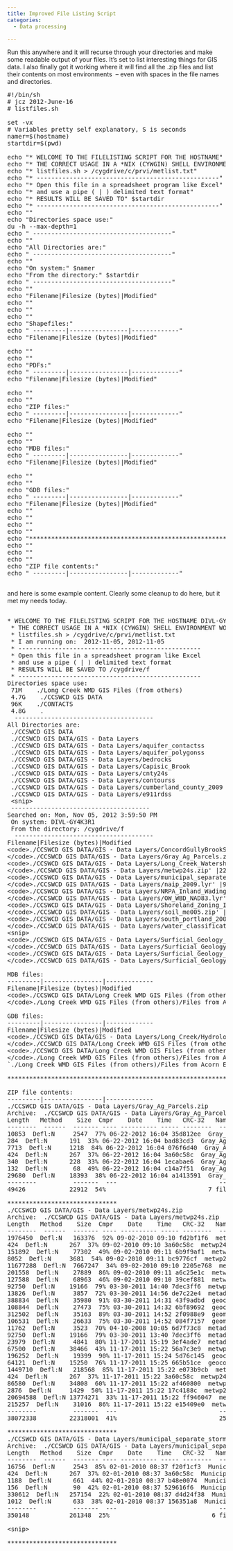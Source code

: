 ```yaml
---
title: Improved File Listing Script
categories:
  - Data processing

---
```

Run this anywhere and it will recurse through your directories and make some readable output of your files. It&#8217;s set to list interesting things for GIS data. I also finally got it working where it will find all the .zip files and list their contents on most environments  &#8211; even with spaces in the file names and directories.

<pre class="lang:bash decode:1 " >#!/bin/sh
# jcz 2012-June-16
# listfiles.sh

set -vx
# Variables pretty self explanatory, S is seconds
namer=$(hostname)
startdir=$(pwd)

echo "* WELCOME TO THE FILELISTING SCRIPT FOR THE HOSTNAME" $namer
echo "* THE CORRECT USAGE IN A *NIX (CYWGIN) SHELL ENVIRONMENT WOULD BE SOMETHING LIKE"
echo "* listfiles.sh &gt; /cygdrive/c/prvi/metlist.txt"
echo "* --------------------------------------------------"
echo "* Open this file in a spreadsheet program like Excel"
echo "* and use a pipe ( | ) delimited text format"
echo "* RESULTS WILL BE SAVED TO" $startdir
echo "* --------------------------------------------------"
echo ""
echo "Directories space use:"
du -h --max-depth=1
echo " --------------------------------------"
echo ""
echo "All Directories are:"
echo " --------------------------------------"
echo ""
echo "On system:" $namer
echo "From the directory:" $startdir
echo " --------------------------------------"
echo ""
echo "Filename|Filesize (bytes)|Modified"
echo ""
echo ""
echo ""
echo "Shapefiles:"
echo " ---------|----------------|-------------"
echo "Filename|Filesize (bytes)|Modified"

echo ""
echo ""
echo "PDFs:"
echo " ---------|----------------|-------------"
echo "Filename|Filesize (bytes)|Modified"

echo ""
echo ""
echo "ZIP files:"
echo " ---------|----------------|-------------"
echo "Filename|Filesize (bytes)|Modified"

echo ""
echo ""
echo "MDB files:"
echo " ---------|----------------|-------------"
echo "Filename|Filesize (bytes)|Modified"

echo ""
echo ""
echo "GDB files:"
echo " ---------|----------------|-------------"
echo "Filename|Filesize (bytes)|Modified"
echo ""
echo ""
echo ""
echo ""
echo "**********************************************************************************************"
echo ""
echo ""
echo ""
echo "ZIP file contents:"
echo " ---------|----------------|-------------"

</pre>

and here is some example content. Clearly some cleanup to do here, but it met my needs today.

<pre> 
* WELCOME TO THE FILELISTING SCRIPT FOR THE HOSTNAME DIVL-GY4K3R1
 * THE CORRECT USAGE IN A *NIX (CYWGIN) SHELL ENVIRONMENT WOULD BE SOMETHING LIKE
 * listfiles.sh &gt; /cygdrive/c/prvi/metlist.txt
 * I am running on:  2012-11-05, 2012-11-05
 * --------------------------------------------------
 * Open this file in a spreadsheet program like Excel
 * and use a pipe ( | ) delimited text format
 * RESULTS WILL BE SAVED TO /cygdrive/f
 * --------------------------------------------------
Directories space use:
 71M    ./Long Creek WMD GIS Files (from others)
 4.7G    ./CCSWCD GIS DATA
 96K    ./CONTACTS
 4.8G    .
  --------------------------------------
All Directories are:
 ./CCSWCD GIS DATA
 ./CCSWCD GIS DATA/GIS - Data Layers
 ./CCSWCD GIS DATA/GIS - Data Layers/aquifer_contactss
 ./CCSWCD GIS DATA/GIS - Data Layers/aquifer_polygonss
 ./CCSWCD GIS DATA/GIS - Data Layers/bedrocks
 ./CCSWCD GIS DATA/GIS - Data Layers/Capisic_Brook
 ./CCSWCD GIS DATA/GIS - Data Layers/cnty24s
 ./CCSWCD GIS DATA/GIS - Data Layers/contourss
 ./CCSWCD GIS DATA/GIS - Data Layers/cumberland_county_2009
 ./CCSWCD GIS DATA/GIS - Data Layers/e911rdss
 &lt;snip&gt;
 --------------------------------------
Searched on: Mon, Nov 05, 2012 3:59:50 PM
 On system: DIVL-GY4K3R1
 From the directory: /cygdrive/f
  --------------------------------------
Filename|Filesize (bytes)|Modified
&lt;code&gt;./CCSWCD GIS DATA/GIS - Data Layers/ConcordGullyBrookSubwatershed.lyr' |13312 |2011-06-01 09:59:38.000000000 -0400
&lt;/code&gt;./CCSWCD GIS DATA/GIS - Data Layers/Gray_Ag_Parcels.zip' |23740 |2012-06-22 16:10:52.000000000 -0400
&lt;code&gt;./CCSWCD GIS DATA/GIS - Data Layers/Long_Creek_Watershed_Boundary,_Revised_Summer_2010.lyr' |13824 |2011-10-20 10:52:00.000000000 -0400
&lt;/code&gt;./CCSWCD GIS DATA/GIS - Data Layers/metwp24s.zip' |22320631 |2012-03-28 15:01:18.000000000 -0400
&lt;code&gt;./CCSWCD GIS DATA/GIS - Data Layers/municipal_separate_stormwater_sewer_systems_regulated_area_shapes.zip' |262570 |2012-05-11 09:50:58.000000000 -0400
&lt;/code&gt;./CCSWCD GIS DATA/GIS - Data Layers/naip_2009.lyr' |9216 |2011-10-14 08:38:40.000000000 -0400
&lt;code&gt;./CCSWCD GIS DATA/GIS - Data Layers/NRPA_Inland_Wading_Waterfowl_Habitat.zip' |42173498 |2012-05-11 09:50:26.000000000 -0400
&lt;/code&gt;./CCSWCD GIS DATA/GIS - Data Layers/OW_WBD_NAD83.lyr' |8704 |2011-06-01 09:25:56.000000000 -0400
&lt;code&gt;./CCSWCD GIS DATA/GIS - Data Layers/Shoreland_Zoning_Inland_Wading_Waterfowl.zip' |22922726 |2012-05-11 09:51:58.000000000 -0400
&lt;/code&gt;./CCSWCD GIS DATA/GIS - Data Layers/soil_me005.zip' |21390552 |2012-05-11 14:48:30.000000000 -0400
&lt;code&gt;./CCSWCD GIS DATA/GIS - Data Layers/south_portland_2005.lyr' |9216 |2011-10-14 08:36:46.000000000 -0400
&lt;/code&gt;./CCSWCD GIS DATA/GIS - Data Layers/water_classification.zip' |36186571 |2012-05-10 14:28:16.000000000 -0400
&lt;snip&gt;
&lt;code&gt;./CCSWCD GIS DATA/GIS - Data Layers/Surficial_Geology_By_Quadrangle/cape_elizabeth_surficial/cape_elizabeth_surficial_points.shx' |132 |2011-11-17 14:51:58.000000000 -0500
&lt;/code&gt;./CCSWCD GIS DATA/GIS - Data Layers/Surficial_Geology_By_Quadrangle/cape_elizabeth_surficial/cape_elizabeth_surficial_thin_drift.dbf' |313698 |2011-11-17 14:51:58.000000000 -0500
&lt;code&gt;./CCSWCD GIS DATA/GIS - Data Layers/Surficial_Geology_By_Quadrangle/cape_elizabeth_surficial/cape_elizabeth_surficial_thin_drift.htm' |24124 |2011-11-17 14:51:58.000000000 -0500
&lt;/code&gt;./CCSWCD GIS DATA/GIS - Data Layers/Surficial_Geology_By_Quadrangle/cape_elizabeth_surficial/cape_elizabeth_surficial_thin_drift.prj' |424 |2011-11-17 14:51:58.000000000 -0500

MDB files:
---------|----------------|-------------
Filename|Filesize (bytes)|Modified
&lt;code&gt;./CCSWCD GIS DATA/Long Creek WMD GIS Files (from others)/Files from Acorn Engineering - Arc10/Burns/WESTBROOK/AcornEng.mdb' |26230784 |2010-10-15 17:26:52.000000000 -0400
&lt;/code&gt;./Long Creek WMD GIS Files (from others)/Files from Acorn Engineering - Arc10/Burns/WESTBROOK/AcornEng.mdb' |26230784 |2010-10-15 17:26:52.000000000 -0400

GDB files:
---------|----------------|-------------
Filename|Filesize (bytes)|Modified
&lt;code&gt;./CCSWCD GIS DATA/GIS - Data Layers/Long_Creek/Hydrology/MeDEP_Watersheds.gdb' |0 |2012-11-05 10:58:02.000000000 -0500
&lt;/code&gt;./CCSWCD GIS DATA/Long Creek WMD GIS Files (from others)/Files from Acorn Engineering - Arc10/Burns/SOPO/StormSystem.gdb' |0 |2012-11-05 10:53:04.000000000 -0500
&lt;code&gt;./CCSWCD GIS DATA/Long Creek WMD GIS Files (from others)/Files from Acorn Engineering - Arc10/Burns/SOPO/StormSystem.gdb/StormSystem.gdb' |0 |2012-11-05 10:54:00.000000000 -0500
&lt;/code&gt;./Long Creek WMD GIS Files (from others)/Files from Acorn Engineering - Arc10/Burns/SOPO/StormSystem.gdb' |0 |2012-11-05 11:11:46.000000000 -0500
`./Long Creek WMD GIS Files (from others)/Files from Acorn Engineering - Arc10/Burns/SOPO/StormSystem.gdb/StormSystem.gdb' |0 |2012-11-05 11:11:58.000000000 -0500

**********************************************************************************************

ZIP file contents:
---------|----------------|-------------
./CCSWCD GIS DATA/GIS - Data Layers/Gray_Ag_Parcels.zip
Archive:  ./CCSWCD GIS DATA/GIS - Data Layers/Gray_Ag_Parcels.zip
Length   Method    Size  Cmpr    Date    Time   CRC-32   Name
--------  ------  ------- ---- ---------- ----- --------  ----
10853  Defl:N     2547  77% 06-22-2012 16:04 35d812ee  Gray_Ag_Parcels.shp.xml
284  Defl:N      191  33% 06-22-2012 16:04 bad83cd3  Gray_Ag_Parcels.shx
7713  Defl:N     1218  84% 06-22-2012 16:04 076f6d40  Gray_Ag_Parcels.dbf
424  Defl:N      267  37% 06-22-2012 16:04 3a60c58c  Gray_Ag_Parcels.prj
340  Defl:N      228  33% 06-22-2012 16:04 1ecabae6  Gray_Ag_Parcels.sbn
132  Defl:N       68  49% 06-22-2012 16:04 c14a7f51  Gray_Ag_Parcels.sbx
29680  Defl:N    18393  38% 06-22-2012 16:04 a1413591  Gray_Ag_Parcels.shp
--------          -------  ---                            -------
49426            22912  54%                            7 files

******************************
./CCSWCD GIS DATA/GIS - Data Layers/metwp24s.zip
Archive:  ./CCSWCD GIS DATA/GIS - Data Layers/metwp24s.zip
Length   Method    Size  Cmpr    Date    Time   CRC-32   Name
--------  ------  ------- ---- ---------- ----- --------  ----
1976450  Defl:N   163376  92% 09-02-2010 09:10 fd2bf1f6  metwp24l.dbf
424  Defl:N      267  37% 09-02-2010 09:10 3a60c58c  metwp24l.prj
151892  Defl:N    77302  49% 09-02-2010 09:11 6b9f9af1  metwp24l.sbn
8052  Defl:N     3681  54% 09-02-2010 09:11 bc9776cf  metwp24l.sbx
11677288  Defl:N  7667247  34% 09-02-2010 09:10 2205e768  metwp24l.shp
201558  Defl:N    27889  86% 09-02-2010 09:11 a6c25e1c  metwp24l.shp.xml
127588  Defl:N    68963  46% 09-02-2010 09:10 39cef881  metwp24l.shx
92750  Defl:N    19166  79% 03-30-2011 14:40 7dec3ff6  metwp24.txt
13826  Defl:N     3857  72% 03-30-2011 14:56 de7c22e4  metadata/GEOMCDCCD.txt
388834  Defl:N    35980  91% 03-30-2011 14:31 43f9adbd  geocodeslva.dbf
108844  Defl:N    27473  75% 03-30-2011 14:32 6bf89692  geocodeslva.txt
312502  Defl:N    35163  89% 03-30-2011 14:52 2f0988e9  geomcdccd.dbf
106531  Defl:N    26633  75% 03-30-2011 14:52 084f7157  geomcdccd.txt
11762  Defl:N     3523  70% 04-10-2008 10:05 6d7f73c8  metadata/GEOCODESLVA.txt
92750  Defl:N    19166  79% 03-30-2011 13:40 7dec3ff6  metadata/metwp24.txt
23979  Defl:N     4841  80% 11-17-2011 15:19 3ef4ade7  metadata/GEOCODES.txt
67500  Defl:N    38466  43% 11-17-2011 15:22 56a7c3e9  metwp24p.shx
196252  Defl:N    19399  90% 11-17-2011 15:24 5d76c145  geocodes.dbf
64121  Defl:N    15250  76% 11-17-2011 15:25 665b51ce  geocodes.txt
1449710  Defl:N   218568  85% 11-17-2011 15:22 e073b9cb  metwp24p.dbf
424  Defl:N      267  37% 11-17-2011 15:22 3a60c58c  metwp24p.prj
86580  Defl:N    34808  60% 11-17-2011 15:22 af460800  metwp24p.sbn
2876  Defl:N     1429  50% 11-17-2011 15:22 17c4188c  metwp24p.sbx
20694588  Defl:N 13774271  33% 11-17-2011 15:22 ff946047  metwp24p.shp
215257  Defl:N    31016  86% 11-17-2011 15:22 e15409e0  metwp24p.shp.xml
--------          -------  ---                            -------
38072338         22318001  41%                            25 files

******************************
./CCSWCD GIS DATA/GIS - Data Layers/municipal_separate_stormwater_sewer_systems_regulated_area_shapes.zip
Archive:  ./CCSWCD GIS DATA/GIS - Data Layers/municipal_separate_stormwater_sewer_systems_regulated_area_shapes.zip
Length   Method    Size  Cmpr    Date    Time   CRC-32   Name
--------  ------  ------- ---- ---------- ----- --------  ----
16756  Defl:N     2543  85% 02-01-2010 08:37 f20f1cf3  Municipal_Separate_Stormwater_Sewer_Systems_Regulated_Area.dbf
424  Defl:N      267  37% 02-01-2010 08:37 3a60c58c  Municipal_Separate_Stormwater_Sewer_Systems_Regulated_Area.prj
1188  Defl:N      661  44% 02-01-2010 08:37 b48e0074  Municipal_Separate_Stormwater_Sewer_Systems_Regulated_Area.sbn
156  Defl:N       90  42% 02-01-2010 08:37 529616f6  Municipal_Separate_Stormwater_Sewer_Systems_Regulated_Area.sbx
330612  Defl:N   257154  22% 02-01-2010 08:37 d4d24f38  Municipal_Separate_Stormwater_Sewer_Systems_Regulated_Area.shp
1012  Defl:N      633  38% 02-01-2010 08:37 156351a8  Municipal_Separate_Stormwater_Sewer_Systems_Regulated_Area.shx
--------          -------  ---                            -------
350148           261348  25%                            6 files

&lt;snip&gt;

******************************</pre>